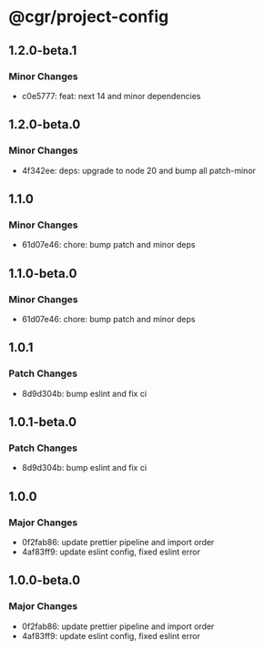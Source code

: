 # @cgr/project-config

## 1.2.0-beta.1

### Minor Changes

- c0e5777: feat: next 14 and minor dependencies

## 1.2.0-beta.0

### Minor Changes

- 4f342ee: deps: upgrade to node 20 and bump all patch-minor

## 1.1.0

### Minor Changes

- 61d07e46: chore: bump patch and minor deps

## 1.1.0-beta.0

### Minor Changes

- 61d07e46: chore: bump patch and minor deps

## 1.0.1

### Patch Changes

- 8d9d304b: bump eslint and fix ci

## 1.0.1-beta.0

### Patch Changes

- 8d9d304b: bump eslint and fix ci

## 1.0.0

### Major Changes

- 0f2fab86: update prettier pipeline and import order
- 4af83ff9: update eslint config, fixed eslint error

## 1.0.0-beta.0

### Major Changes

- 0f2fab86: update prettier pipeline and import order
- 4af83ff9: update eslint config, fixed eslint error
